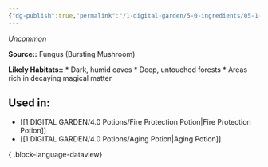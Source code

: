 ```yaml
---
{"dg-publish":true,"permalink":"/1-digital-garden/5-0-ingredients/05-1-plants/bursting-mushroom/","tags":["ingredient","uncommon"]}
---
```


*Uncommon*

**Source::** Fungus (Bursting Mushroom)

**Likely Habitats::** * Dark, humid caves * Deep, untouched forests * Areas rich in decaying magical matter

## Used in:

- [[1 DIGITAL GARDEN/4.0 Potions/Fire Protection Potion\|Fire Protection Potion]]
- [[1 DIGITAL GARDEN/4.0 Potions/Aging Potion\|Aging Potion]]

{ .block-language-dataview}

